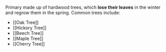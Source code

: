 Primary made up of hardwood trees, which **lose their leaves** in the winter and regrow them in the spring.
Common trees include:
- [[Oak Tree]]
- [[Hickory Tree]]
- [[Beech Tree]]
- [[Maple Tree]]
- [[Cherry Tree]]

